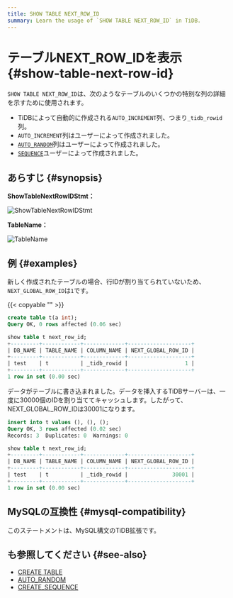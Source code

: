 ```yaml
---
title: SHOW TABLE NEXT_ROW_ID
summary: Learn the usage of `SHOW TABLE NEXT_ROW_ID` in TiDB.
---
```


# テーブルNEXT_ROW_IDを表示 {#show-table-next-row-id}

`SHOW TABLE NEXT_ROW_ID`は、次のようなテーブルのいくつかの特別な列の詳細を示すために使用されます。

-   TiDBによって自動的に作成される`AUTO_INCREMENT`列、つまり`_tidb_rowid`列。
-   `AUTO_INCREMENT`列はユーザーによって作成されました。
-   [`AUTO_RANDOM`](/auto-random.md)列はユーザーによって作成されました。
-   [`SEQUENCE`](/sql-statements/sql-statement-create-sequence.md)ユーザーによって作成されました。

## あらすじ {#synopsis}

**ShowTableNextRowIDStmt：**

![ShowTableNextRowIDStmt](/media/sqlgram/ShowTableNextRowIDStmt.png)

**TableName：**

![TableName](/media/sqlgram/TableName.png)

## 例 {#examples}

新しく作成されたテーブルの場合、行IDが割り当てられていないため、 `NEXT_GLOBAL_ROW_ID`は`1`です。

{{< copyable "" >}}

```sql
create table t(a int);
Query OK, 0 rows affected (0.06 sec)
```

```sql
show table t next_row_id;
+---------+------------+-------------+--------------------+
| DB_NAME | TABLE_NAME | COLUMN_NAME | NEXT_GLOBAL_ROW_ID |
+---------+------------+-------------+--------------------+
| test    | t          | _tidb_rowid |                  1 |
+---------+------------+-------------+--------------------+
1 row in set (0.00 sec)
```

データがテーブルに書き込まれました。データを挿入するTiDBサーバーは、一度に30000個のIDを割り当ててキャッシュします。したがって、NEXT_GLOBAL_ROW_IDは30001になります。

```sql
insert into t values (), (), ();
Query OK, 3 rows affected (0.02 sec)
Records: 3  Duplicates: 0  Warnings: 0
```

```sql
show table t next_row_id;
+---------+------------+-------------+--------------------+
| DB_NAME | TABLE_NAME | COLUMN_NAME | NEXT_GLOBAL_ROW_ID |
+---------+------------+-------------+--------------------+
| test    | t          | _tidb_rowid |              30001 |
+---------+------------+-------------+--------------------+
1 row in set (0.00 sec)
```

## MySQLの互換性 {#mysql-compatibility}

このステートメントは、MySQL構文のTiDB拡張です。

## も参照してください {#see-also}

-   [CREATE TABLE](/sql-statements/sql-statement-create-table.md)
-   [AUTO_RANDOM](/auto-random.md)
-   [CREATE_SEQUENCE](/sql-statements/sql-statement-create-sequence.md)
